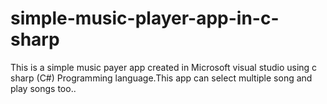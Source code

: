 # simple-music-player-app-in-c-sharp
This is a simple music payer app created in Microsoft visual  studio using c sharp (C#) Programming  language.This app can select multiple song  and play songs too.. 
